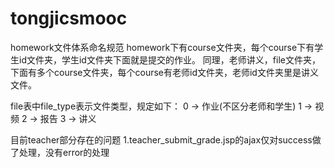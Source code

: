 # tongjicsmooc
homework文件体系命名规范
homework下有course文件夹，每个course下有学生id文件夹，学生id文件夹下面就是提交的作业。
同理，老师讲义，file文件夹，下面有多个course文件夹，每个course有老师id文件夹，老师id文件夹里是讲义文件。

file表中file_type表示文件类型，规定如下：
	0 -> 作业(不区分老师和学生)
	1 -> 视频
	2 -> 报告
	3 -> 讲义
	
目前teacher部分存在的问题
	1.teacher_submit_grade.jsp的ajax仅对success做了处理，没有error的处理